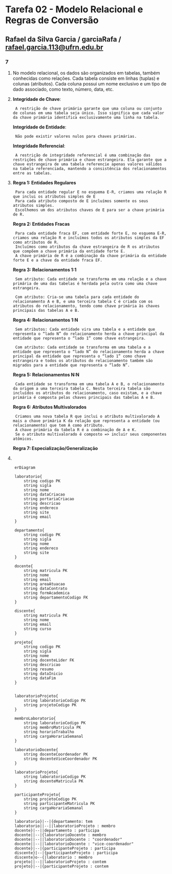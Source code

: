 # **Tarefa 02 - Modelo Relacional e Regras de Conversão**

## Rafael da Silva Garcia / garciaRafa / rafael.garcia.113@ufrn.edu.br


### **7**
1. 
    No modelo relacional, os dados são organizados em tabelas, também conhecidas como relações. Cada tabela consiste em linhas (tuplas) e colunas (atributos). Cada coluna possui um nome exclusivo e um tipo de dado associado, como texto, número, data, etc.
2. 
    **Integridade de Chave**: 
        
        A restrição de chave primária garante que uma coluna ou conjunto de colunas em uma tabela seja único. Isso significa que cada valor da chave primária identifica exclusivamente uma linha na tabela.

    **Integridade de Entidade**: 
        
        Não pode existir valores nulos para chaves primárias.

    **Integridade Referencial**: 
        
        A restrição de integridade referencial é uma combinação das restrições de chave primária e chave estrangeira. Ela garante que a chave estrangeira de uma tabela referencie apenas valores válidos na tabela referenciada, mantendo a consistência dos relacionamentos entre as tabelas.
3. 
    **Regra 1: Entidades Regulares**
    
        Para cada entidade regular E no esquema E-R, criamos uma relação R que inclui os atributos simples de E
        Para cada atributo composto de E incluímos somente os seus atributos simples.
        Escolhemos um dos atributos chaves de E para ser a chave primária de R.

    **Regra 2: Entidades Fracas**

        Para cada entidade fraca EF, com entidade forte E, no esquema E-R, criamos uma relação R e incluímos todos os atributos simples da EF como atributos de R.
        Incluímos como atributos da chave estrangeira de R os atributos que compõem a chave primária da entidade forte E.
        A chave primária de R é a combinação da chave primária da entidade forte E e a chave da entidade fraca EF.

    **Regra 3: Relacionamentos 1:1**

        Sem atributo: Cada entidade se transforma em uma relação e a chave primária de uma das tabelas é herdada pela outra como uma chave estrangeira.

        Com atributo: Cria-se uma tabela para cada entidade do relacionamento A e B, e uma terceira tabela C é criada com os atributos do relacionamento, tendo como chave primária às chaves principais das tabelas A e B.

    **Regra 4: Relacionamentos 1:N**

        Sem atributos: Cada entidade vira uma tabela e a entidade que representa o “lado N” do relacionamento herda a chave principal da entidade que representa o “lado 1” como chave estrangeira.

        Com atributo: Cada entidade se transforma em uma tabela e a entidade que representa o “lado N” do relacionamento herda a chave principal da entidade que representa o “lado 1” como chave estrangeira e todos os atributos do relacionamento também são migrados para a entidade que representa o “lado N”.

    **Regra 5: Relacionamentos N:N**

        Cada entidade se transforma em uma tabela A e B, o relacionamento da origem a uma terceira tabela C. Nesta terceira tabela são incluídos os atributos do relacionamento, caso existam, e a chave primária é composta pelas chaves principais das tabelas A e B.

    **Regra 6: Atributos Multivalorados**

        Criamos uma nova tabela R que inclui o atributo multivalorado A mais a chave primária K da relação que representa a entidade (ou relacionamento) que tem A como atributo.
        A chave primária da tabela R é a combinação de A e K.
        Se o atributo multivalorado é composto => incluir seus componentes atômicos.

    **Regra 7: Especialização/Generalização**

4. 
```mermaid
    erDiagram
    
    laboratorio{
        string codigo PK
        string sigla
        string nome
        string dataCriacao
        string portariaCriacao
        string descricao
        string endereco
        string site
        string email
    }

    departamento{
        string codigo PK
        string sigla
        string nome
        string endereco
        string site
    }

    docente{
        string matricula PK
        string nome
        string email
        string areaAtuacao
        string dataContrato
        string formAcademica
        string departamentoCodigo FK
    }

    discente{
        string matricula PK 
        string nome
        string email
        string curso
    }

    projeto{
        string codigo PK
        string sigla
        string nome
        string docenteLider FK
        string descricao
        string resumo
        string dataInicio
        string dataFim
    }


    laboratorioProjeto{
        string laboratorioCodigo PK
        string projetoCodigo PK
    }

    membroLaboratorio{
        string laboratorioCodigo PK
        string membroMatricula PK
        string horarioTrabalho
        string cargaHorariaSemanal
    }

    laboratorioDocente{
        string docenteCoordenador PK
        string docenteViceCoordenador PK
    }

    laboratorioProjeto{
        string laboratorioCodigo PK 
        string docenteMatricula PK
    }

    participanteProjeto{
        string projetoCodigo PK
        string participanteMatricula PK
        string cargaHorariaSemanal
    }

    laboratorio}|--|{departamento: tem
    laboratorio||--||laboratorioProjeto : membro
    docente}|--||departamento : participa
    docente||--|{laboratorioDocente : membro
    docente||--||laboratorioDocente : "coordenador"
    docente||--||laboratorioDocente : "vice-coordenador"
    docente}|--|{participanteProjeto : participa
    discente}|--|{participanteProjeto : participa
    discente}o--{|laboratorio : membro
    projeto||--||laboratorioProjeto : contem
    projeto}|--|{participanteProjeto : contem





       



        

